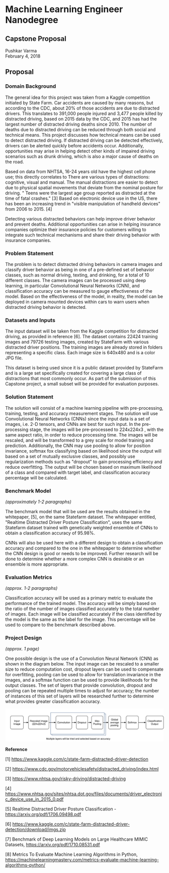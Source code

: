 # Machine Learning Engineer Nanodegree
## Capstone Proposal
Pushkar Varma  
February 4, 2018

## Proposal

### Domain Background

The general idea for this project was taken from a Kaggle competition initiated by State Farm.  Car accidents are caused by many reasons, but according to the CDC, about 20% of those accidents are due to distracted drivers.  This translates to 391,000 people injured and 3,477 people killed by distracted driving, based on 2015 data by the CDC, and 2015 has had the largest number of distracted driving deaths since 2010.  The number of deaths due to distracted driving can be reduced through both social and technical means.  This project discusses how technical means can be used to detect distracted driving.  If distracted driving can be detected effectively, drivers can be alerted quickly before accidents occur.  Additionally, opportunities may arise in helping detect other kinds of impaired driving scenarios such as drunk driving, which is also a major cause of deaths on the road.  

Based on data from NHTSA, 16-24 years old have the highest cell phone use; this directly correlates to
There are various types of distractions: cognitive, visual and manual.  The manual distractions are easier to detect due to physical spatial movements that deviate from the nominal posture for driving.  " Teens were the largest age group reported as distracted at the time of fatal crashes." [3]  Based on electronic device use in the US, there has been an increasing trend in "visible manipulation of handheld devices" from 2006 to 2015. [4]

Detecting various distracted behaviors can help improve driver behavior and prevent deaths.  Additional opportunities can arise in helping insurance companies optimize their insurance policies for customers willing to integrate such technical mechanisms and share their driving behavior with insurance companies.

### Problem Statement

The problem is to detect distracted driving behaviors in camera images and classify driver behavior as being in one of a pre-defined set of behavior classes, such as normal driving, texting, and drinking, for a total of 10 different classes.
The camera images can be processed using deep learning, in particular Convolutional Neural Networks (CNN), and classification accuracy can be measured to gauge effectiveness of the model.  Based on the effectiveness of the model, in reality, the model can be deployed in camera mounted devices within cars to warn users when distracted driving behavior is detected.

### Datasets and Inputs

The input dataset will be taken from the Kaggle competition for distracted driving, as provided in reference [6].
The dataset contains 22424 training images and 79726 testing images, created by StateFarm with various distracted driver positions.  The training images are already stored in folders representing a specific class.
Each image size is 640x480 and is a color JPG file.

This dataset is being used since it is a public dataset provided by StateFarm and is a large set specifically created for covering a large class of distractions that most commonly occur.  As part of the submission of this Capstone project, a small subset will be provided for evaluation purposes.

### Solution Statement

The solution will consist of a machine learning pipeline with pre-processing, training, testing, and accuracy measurement stages.  The solution will use Convolutional Neural Networks (CNNs) since the input data is a set of images, i.e. 2-D tensors, and CNNs are best for such input.  In the pre-processing stage, the images will be pre-processed to 224x224x3 , with the same aspect ratio, in order to reduce processing time.  The images will be rescaled, and will be transformed to a grey scale for model training and prediction.  Additionally, the CNN may use pooling to allow for position invariance, softmax fox classifying based on likelihood since the output will  based on a set of mutually exclusive classes, and possibly use regularization methods such as "dropout" to gain processing efficiency and reduce overfitting.   The output will be chosen based on maximum likelihood of a class and compared with target label, and classification accuracy percentage will be calculated.

### Benchmark Model
_(approximately 1-2 paragraphs)_

The benchmark model that will be used are the results obtained in the whitepaper, [5], on the same Statefarm dataset.
The whitepaper entitled, "Realtime Distracted Driver Posture Classification", uses the same Statefarm dataset trained with genetically weighted ensemble of CNNs to obtain a classification accuracy of 95.98%.

CNNs will also be used here with a different design to obtain a classification accuracy and compared to the one in the whitepaper to determine whether the CNN design is good or needs to be improved.  Further research will be done to determine whether a more complex CNN is desirable or an ensemble is more appropriate.

### Evaluation Metrics
_(approx. 1-2 paragraphs)_

Classification accuracy will be used as a primary metric to evaluate the performance of the trained model.   The accuracy will be simply based on the ratio of the number of images classified accurately to the total number of images.  Each image will be classified accurately if the class identified by the model is the same as the label for the image.  This percentage will be used to compare to the benchmark described above.

### Project Design
_(approx. 1 page)_

One possible design is the use of a Convolution Neural Network (CNN) as shown in the diagram below.  The input image can be rescaled to a smaller size to reduce computation cost, dropout layers can be used to compensate for overfitting, pooling can be used to allow for translation invariance in the images, and a softmax function can be used to provide likelihoods for the output classes.  The set of layers that provide convolution, dropout and pooling can be repeated multiple times to adjust for accuracy;  the number of instances of this set of layers will be researched further to determine what provides greater classification accuracy. 

![Project Design](./cnn-design-1.svg)


**Reference**

[1] https://www.kaggle.com/c/state-farm-distracted-driver-detection

[2] https://www.cdc.gov/motorvehiclesafety/distracted_driving/index.html

[3] https://www.nhtsa.gov/risky-driving/distracted-driving

[4] https://www.nhtsa.gov/sites/nhtsa.dot.gov/files/documents/driver_electronic_device_use_in_2015_0.pdf

[5] Realtime Distracted Driver Posture Classification - https://arxiv.org/pdf/1706.09498.pdf

[6] https://www.kaggle.com/c/state-farm-distracted-driver-detection/download/imgs.zip

[7] Benchmark of Deep Learning Models on Large Healthcare MIMIC Datasets, https://arxiv.org/pdf/1710.08531.pdf

[8] Metrics To Evaluate Machine Learning Algorithms in Python, https://machinelearningmastery.com/metrics-evaluate-machine-learning-algorithms-python/
